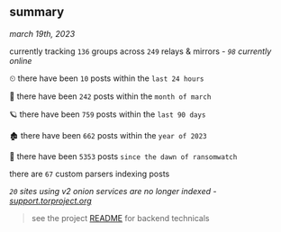 
## summary
_march 19th, 2023_

currently tracking `136` groups across `249` relays & mirrors - _`98` currently online_

⏲ there have been `10` posts within the `last 24 hours`

🦈 there have been `242` posts within the `month of march`

🪐 there have been `759` posts within the `last 90 days`

🏚 there have been `662` posts within the `year of 2023`

🦕 there have been `5353` posts `since the dawn of ransomwatch`

there are `67` custom parsers indexing posts

_`20` sites using v2 onion services are no longer indexed - [support.torproject.org](https://support.torproject.org/onionservices/v2-deprecation/)_

> see the project [README](https://github.com/joshhighet/ransomwatch#ransomwatch--) for backend technicals
